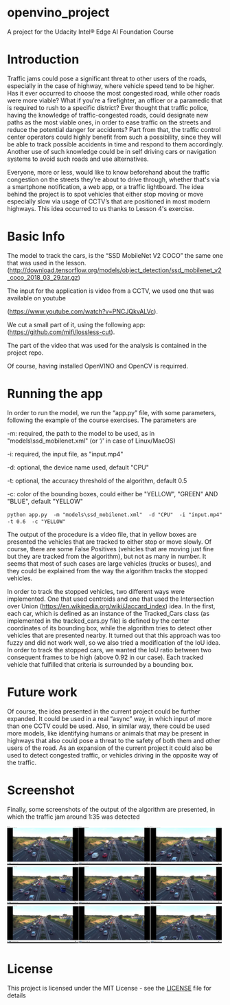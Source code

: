 # openvino_project
A project for the Udacity Intel® Edge AI Foundation Course

# Introduction

Traffic jams could pose a significant threat to other users of the roads, especially in the case of highway, where vehicle speed tend to be higher. Has it ever occurred to choose the most congested road, while other roads were more viable? What if you're a firefighter, an officer or a paramedic that is required to rush to a specific district? Ever thought that traffic police, having the knowledge of traffic-congested roads, could designate new paths as the most viable ones, in order to ease traffic on the streets and reduce the potential danger for accidents? Part from that, the traffic control center operators could highly benefit from such a possibility, since they will be able to track possible accidents in time and respond to them accordingly. Another use of such knowledge could be in self driving cars or navigation systems to avoid such roads and use alternatives.

Everyone, more or less, would like to know beforehand about the traffic congestion on the streets they're about to drive through, whether that's via a smartphone notification, a web app, or a traffic lightboard. The idea behind the project is to spot vehicles that either stop moving or move especially slow via usage of CCTV’s that are positioned in most modern highways. This idea occurred to us thanks to Lesson 4's exercise. 

# Basic Info

The model to track the cars, is the “SSD MobileNet V2 COCO” the same one that was used in the lesson.
(http://download.tensorflow.org/models/object_detection/ssd_mobilenet_v2_coco_2018_03_29.tar.gz) 
 
The input for the application is video from a CCTV, we used one that was available on youtube 

(https://www.youtube.com/watch?v=PNCJQkvALVc). 

We cut a small part of it, using the following app: 
(https://github.com/mifi/lossless-cut). 

The part of the video that was used for the analysis is contained in the project repo.

Of course, having installed OpenVINO and OpenCV is requirred.

# Running the app

In order to run the model, we run the “app.py” file, with some parameters, following the example of the course exercises. The parameters are

-m: required, the path to the model to be used, as in "models\ssd_mobilenet.xml" (or ‘/’ in case of Linux/MacOS)

-i: required, the input file, as "input.mp4"  

-d: optional, the device name used, default "CPU"  

-t: optional, the accuracy threshold of the algorithm, default 0.5  

-c: color of the bounding boxes, could either be "YELLOW", "GREEN" AND "BLUE", default "YELLOW"

```
python app.py  -m "models\ssd_mobilenet.xml"  -d "CPU"  -i "input.mp4"  -t 0.6  -c "YELLOW"
```

The output of the procedure is a video file, that in yellow boxes are presented the vehicles that are tracked to either stop or move slowly. Of course, there are some False Positives (vehicles that are moving just fine but they are tracked from the algorithm), but not as many in number. It seems that most of such cases are large vehicles (trucks or buses), and they could be explained from the way the algorithm tracks the stopped vehicles.

In order to track the stopped vehicles, two different ways were implemented. One that used centroids and one that used the Intersection over Union (https://en.wikipedia.org/wiki/Jaccard_index) idea. In the first, each car, which is defined as an instance of the Tracked_Cars class (as implemented in the tracked_cars.py file) is defined by the center coordinates of its bounding box, while the algorithm tries to detect other vehicles that are presented nearby. It turned out that this approach was too fuzzy and did not work well, so we also tried a modification of the IoU idea. In order to track the stopped cars, we wanted the IoU ratio between two consequent frames to be high (above 0.92 in our case). Each tracked vehicle that fulfilled that criteria is surrounded by a bounding box.

# Future work

Of course, the idea presented in the current project could be further expanded. It could be used in a real “async” way, in which input of more than one CCTV could be used. Also, in similar way, there could be used more models, like identifying humans or animals that may be present in highways that also could pose a threat to the safety of both them and other users of the road. As an expansion of the current project it could also be used to detect congested traffic, or vehicles driving in the opposite way of the traffic.

# Screenshot

Finally, some screenshots of the output of the algorithm are presented, in which the traffic jam around 1:35 was detected

![Screnshots](https://github.com/aaleksopoulos/openvino_project/blob/master/schreenshot.jpg)

# License

This project is licensed under the MIT License - see the [LICENSE](LICENSE) file for details